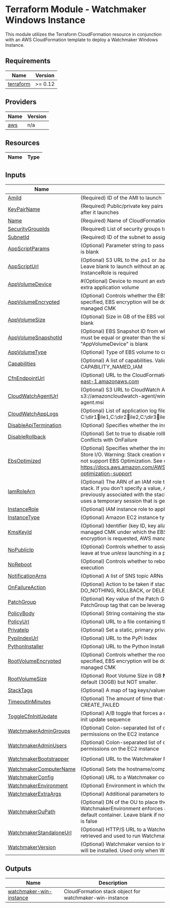 # Terraform Module - Watchmaker Windows Instance

This module utilizes the Terraform CloudFormation resource in conjunction
with an AWS CloudFormation template to deploy a Watchmaker Windows Instance.

<!-- BEGIN TFDOCS -->
## Requirements

| Name | Version |
|------|---------|
| <a name="requirement_terraform"></a> [terraform](#requirement\_terraform) | >= 0.12 |

## Providers

| Name | Version |
|------|---------|
| <a name="provider_aws"></a> [aws](#provider\_aws) | n/a |

## Resources

| Name | Type |
|------|------|

## Inputs

| Name | Description | Type | Default | Required |
|------|-------------|------|---------|:--------:|
| <a name="input_AmiId"></a> [AmiId](#input\_AmiId) | (Required) ID of the AMI to launch | `string` | n/a | yes |
| <a name="input_KeyPairName"></a> [KeyPairName](#input\_KeyPairName) | (Required) Public/private key pairs allow you to securely connect to your instance after it launches | `string` | n/a | yes |
| <a name="input_Name"></a> [Name](#input\_Name) | (Required) Name of CloudFormation Stack | `string` | n/a | yes |
| <a name="input_SecurityGroupIds"></a> [SecurityGroupIds](#input\_SecurityGroupIds) | (Required) List of security groups to apply to the instance | `string` | n/a | yes |
| <a name="input_SubnetId"></a> [SubnetId](#input\_SubnetId) | (Required) ID of the subnet to assign to the instance | `string` | n/a | yes |
| <a name="input_AppScriptParams"></a> [AppScriptParams](#input\_AppScriptParams) | (Optional) Parameter string to pass to the application script. Ignored if AppScriptUrl is blank | `string` | `""` | no |
| <a name="input_AppScriptUrl"></a> [AppScriptUrl](#input\_AppScriptUrl) | (Optional) S3 URL to the .ps1 or .bat application script in an S3 bucket (s3://). Leave blank to launch without an application script. If specified, an appropriate InstanceRole is required | `string` | `null` | no |
| <a name="input_AppVolumeDevice"></a> [AppVolumeDevice](#input\_AppVolumeDevice) | #(Optional) Device to mount an extra EBS volume. Leave blank to launch without an extra application volume | `string` | `null` | no |
| <a name="input_AppVolumeEncrypted"></a> [AppVolumeEncrypted](#input\_AppVolumeEncrypted) | (Optional) Controls whether the EBS volume will be encrypted. When KmsKeyId is specified, EBS encryption will be done using that, otherwise encrypted using AWS managed CMK | `bool` | `false` | no |
| <a name="input_AppVolumeSize"></a> [AppVolumeSize](#input\_AppVolumeSize) | (Optional) Size in GB of the EBS volume to create. Ignored if AppVolumeDevice is blank | `string` | `"1"` | no |
| <a name="input_AppVolumeSnapshotId"></a> [AppVolumeSnapshotId](#input\_AppVolumeSnapshotId) | (Optional) EBS Snapshot ID from which to create the AppVolume. "AppVolumeSize" must be equal or greater than the size of the snapshot. Ignored if "AppVolumeDevice" is blank | `string` | `null` | no |
| <a name="input_AppVolumeType"></a> [AppVolumeType](#input\_AppVolumeType) | (Optional) Type of EBS volume to create. Ignored if AppVolumeDevice is blank | `string` | `"gp2"` | no |
| <a name="input_Capabilities"></a> [Capabilities](#input\_Capabilities) | (Optional) A list of capabilities. Valid values: CAPABILITY\_IAM or CAPABILITY\_NAMED\_IAM | `list(string)` | `[]` | no |
| <a name="input_CfnEndpointUrl"></a> [CfnEndpointUrl](#input\_CfnEndpointUrl) | (Optional) URL to the CloudFormation Endpoint. e.g. https://cloudformation.us-east-1.amazonaws.com | `string` | `"https://cloudformation.us-east-1.amazonaws.com"` | no |
| <a name="input_CloudWatchAgentUrl"></a> [CloudWatchAgentUrl](#input\_CloudWatchAgentUrl) | (Optional) S3 URL to CloudWatch Agent installer. Example: s3://amazoncloudwatch-agent/windows/amd64/latest/amazon-cloudwatch-agent.msi | `string` | `null` | no |
| <a name="input_CloudWatchAppLogs"></a> [CloudWatchAppLogs](#input\_CloudWatchAppLogs) | (Optional) List of application log file paths to send to CloudWatch. Example: C:\dir1ile1,C:\dir2ile2,C:\dir3ile3 | `list(string)` | `[]` | no |
| <a name="input_DisableApiTermination"></a> [DisableApiTermination](#input\_DisableApiTermination) | (Optional) Specifies whether the instance can be terminated through the API. | `bool` | `false` | no |
| <a name="input_DisableRollback"></a> [DisableRollback](#input\_DisableRollback) | (Optional) Set to true to disable rollback of the stack if stack creation failed. Conflicts with OnFailure | `string` | `false` | no |
| <a name="input_EbsOptimized"></a> [EbsOptimized](#input\_EbsOptimized) | (Optional) Specifies whether the instance is optimized for Amazon Elastic Block Store I/O. Warning: Stack creation will fail if set to true and the instance type does not support EBS Optimization. See complete list of supported instances here: https://docs.aws.amazon.com/AWSEC2/latest/UserGuide/EBSOptimized.html#ebs-optimization-support | `bool` | `false` | no |
| <a name="input_IamRoleArn"></a> [IamRoleArn](#input\_IamRoleArn) | (Optional) The ARN of an IAM role that AWS CloudFormation assumes to create the stack. If you don't specify a value, AWS CloudFormation uses the role that was previously associated with the stack. If no role is available, AWS CloudFormation uses a temporary session that is generated from your user credentials | `string` | `null` | no |
| <a name="input_InstanceRole"></a> [InstanceRole](#input\_InstanceRole) | (Optional) IAM instance role to apply to the instance | `string` | `null` | no |
| <a name="input_InstanceType"></a> [InstanceType](#input\_InstanceType) | (Optional) Amazon EC2 instance type | `string` | `"t2.micro"` | no |
| <a name="input_KmsKeyId"></a> [KmsKeyId](#input\_KmsKeyId) | (Optional) Identifier (key ID, key alias, ID ARN, or alias ARN) for a customer managed CMK under which the EBS volume is encrypted. If this is unspecified and encryption is requested, AWS managed CMK for EBS is used to encrypt the volume | `string` | `null` | no |
| <a name="input_NoPublicIp"></a> [NoPublicIp](#input\_NoPublicIp) | (Optional) Controls whether to assign the instance a public IP. Recommended to leave at true _unless_ launching in a public subnet | `bool` | `true` | no |
| <a name="input_NoReboot"></a> [NoReboot](#input\_NoReboot) | (Optional) Controls whether to reboot the instance as the last step of cfn-init execution | `bool` | `false` | no |
| <a name="input_NotificationArns"></a> [NotificationArns](#input\_NotificationArns) | (Optional) A list of SNS topic ARNs to publish stack related events | `list(string)` | `[]` | no |
| <a name="input_OnFailureAction"></a> [OnFailureAction](#input\_OnFailureAction) | (Optional) Action to be taken if stack creation fails. This must be one of: DO\_NOTHING, ROLLBACK, or DELETE. Conflicts with DisableRollback | `string` | `"DO_NOTHING"` | no |
| <a name="input_PatchGroup"></a> [PatchGroup](#input\_PatchGroup) | (Optional) Key value of the Patch Group tag. Controls whether to create a PatchGroup tag that can be leveraged via SSM to auto-update instances. | `string` | `null` | no |
| <a name="input_PolicyBody"></a> [PolicyBody](#input\_PolicyBody) | (Optional) String containing the stack policy body. Conflicts with PolicyUrl | `string` | `null` | no |
| <a name="input_PolicyUrl"></a> [PolicyUrl](#input\_PolicyUrl) | (Optional) URL to a file containing the stack policy. Conflicts with PolicyBody | `string` | `null` | no |
| <a name="input_PrivateIp"></a> [PrivateIp](#input\_PrivateIp) | (Optional) Set a static, primary private IP. Leave blank to auto-select a free IP | `string` | `null` | no |
| <a name="input_PypiIndexUrl"></a> [PypiIndexUrl](#input\_PypiIndexUrl) | (Optional) URL to the PyPi Index | `string` | `"https://pypi.org/simple"` | no |
| <a name="input_PythonInstaller"></a> [PythonInstaller](#input\_PythonInstaller) | (Optional) URL to the Python Installer Executable | `string` | `"https://www.python.org/ftp/python/3.6.4/python-3.6.4-amd64.exe"` | no |
| <a name="input_RootVolumeEncrypted"></a> [RootVolumeEncrypted](#input\_RootVolumeEncrypted) | (Optional) Controls whether the root volume will be encrypted. When KmsKeyId is specified, EBS encryption will be done using that, otherwise encrypted using AWS managed CMK | `bool` | `false` | no |
| <a name="input_RootVolumeSize"></a> [RootVolumeSize](#input\_RootVolumeSize) | (Optional) Root Volume Size in GB **NOTE** This value can be set larger than the default (30GB) but NOT smaller. | `string` | `"30"` | no |
| <a name="input_StackTags"></a> [StackTags](#input\_StackTags) | (Optional) A map of tag keys/values to associate with this stack | `map(string)` | `{}` | no |
| <a name="input_TimeoutInMinutes"></a> [TimeoutInMinutes](#input\_TimeoutInMinutes) | (Optional) The amount of time that can pass before the stack status becomes CREATE\_FAILED | `string` | `"30"` | no |
| <a name="input_ToggleCfnInitUpdate"></a> [ToggleCfnInitUpdate](#input\_ToggleCfnInitUpdate) | (Optional) A/B toggle that forces a change to instance metadata, triggering the cfn-init update sequence | `string` | `"A"` | no |
| <a name="input_WatchmakerAdminGroups"></a> [WatchmakerAdminGroups](#input\_WatchmakerAdminGroups) | (Optional) Colon-separated list of domain groups that should have admin permissions on the EC2 instance | `string` | `null` | no |
| <a name="input_WatchmakerAdminUsers"></a> [WatchmakerAdminUsers](#input\_WatchmakerAdminUsers) | (Optional) Colon-separated list of domain users that should have admin permissions on the EC2 instance | `string` | `null` | no |
| <a name="input_WatchmakerBootstrapper"></a> [WatchmakerBootstrapper](#input\_WatchmakerBootstrapper) | (Optional) URL to the Watchmaker PowerShell bootstrapper for Windows | `string` | `"https://raw.githubusercontent.com/plus3it/watchmaker/master/docs/files/bootstrap/watchmaker-bootstrap.ps1"` | no |
| <a name="input_WatchmakerComputerName"></a> [WatchmakerComputerName](#input\_WatchmakerComputerName) | (Optional) Sets the hostname/computername within the OS | `string` | `null` | no |
| <a name="input_WatchmakerConfig"></a> [WatchmakerConfig](#input\_WatchmakerConfig) | (Optional) URL to a Watchmaker config file | `string` | `null` | no |
| <a name="input_WatchmakerEnvironment"></a> [WatchmakerEnvironment](#input\_WatchmakerEnvironment) | (Optional) Environment in which the instance is being deployed | `string` | `null` | no |
| <a name="input_WatchmakerExtraArgs"></a> [WatchmakerExtraArgs](#input\_WatchmakerExtraArgs) | (Optional) Additional parameters to be passed to the Watchmaker CLI | `string` | `null` | no |
| <a name="input_WatchmakerOuPath"></a> [WatchmakerOuPath](#input\_WatchmakerOuPath) | (Optional) DN of the OU to place the instance when joining a domain. If blank and WatchmakerEnvironment enforces a domain join, the instance will be placed in a default container. Leave blank if not joining a domain, or if WatchmakerEnvironment is false | `string` | `null` | no |
| <a name="input_WatchmakerStandaloneUrl"></a> [WatchmakerStandaloneUrl](#input\_WatchmakerStandaloneUrl) | (Optional) HTTP/S URL to a Watchmaker standalone executable. The file will be retrieved and used to run Watchmaker, instead of installing Watchmaker from PyPi | `string` | `null` | no |
| <a name="input_WatchmakerVersion"></a> [WatchmakerVersion](#input\_WatchmakerVersion) | (Optional) Watchmaker version to install. When blank (the default) the latest version will be installed. Used only when Watchmaker is installed from PyPi | `string` | `null` | no |

## Outputs

| Name | Description |
|------|-------------|
| <a name="output_watchmaker-win-instance"></a> [watchmaker-win-instance](#output\_watchmaker-win-instance) | CloudFormation stack object for watchmaker-win-instance |

<!-- END TFDOCS -->
